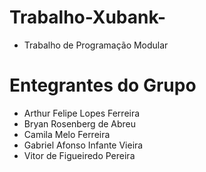 # Trabalho-Xubank-

* Trabalho de Programação Modular

# Entegrantes do Grupo

* Arthur Felipe Lopes Ferreira
* Bryan Rosenberg de Abreu
* Camila Melo Ferreira
* Gabriel Afonso Infante Vieira
* Vitor de Figueiredo Pereira
